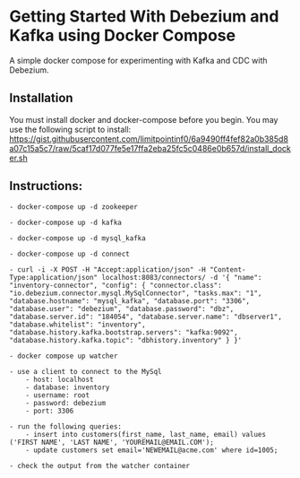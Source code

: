 # Getting Started With Debezium and Kafka using Docker Compose
A simple docker compose for experimenting with Kafka and CDC with Debezium.

## Installation

You must install docker and docker-compose before you begin.
You may use the following script to install: https://gist.githubusercontent.com/limitpointinf0/6a9490ff4fef82a0b385d8a07c15a5c7/raw/5caf17d077fe5e17ffa2eba25fc5c0486e0b657d/install_docker.sh 

## Instructions:

    - docker-compose up -d zookeeper

    - docker-compose up -d kafka

    - docker-compose up -d mysql_kafka

    - docker-compose up -d connect

    - curl -i -X POST -H "Accept:application/json" -H "Content-Type:application/json" localhost:8083/connectors/ -d '{ "name": "inventory-connector", "config": { "connector.class": "io.debezium.connector.mysql.MySqlConnector", "tasks.max": "1", "database.hostname": "mysql_kafka", "database.port": "3306", "database.user": "debezium", "database.password": "dbz", "database.server.id": "184054", "database.server.name": "dbserver1", "database.whitelist": "inventory", "database.history.kafka.bootstrap.servers": "kafka:9092", "database.history.kafka.topic": "dbhistory.inventory" } }'

    - docker compose up watcher

    - use a client to connect to the MySql
        - host: localhost
        - database: inventory
        - username: root
        - password: debezium
        - port: 3306

    - run the following queries:
        - insert into customers(first_name, last_name, email) values ('FIRST NAME', 'LAST NAME', 'YOUREMAIL@EMAIL.COM');
        - update customers set email='NEWEMAIL@acme.com' where id=1005;
        
    - check the output from the watcher container

